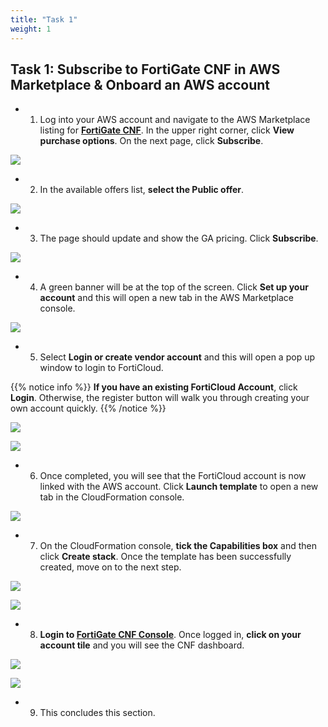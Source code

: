 ```yaml
---
title: "Task 1"
weight: 1
---
```



## Task 1: Subscribe to FortiGate CNF in AWS Marketplace & Onboard an AWS account

- 1.  Log into your AWS account and navigate to the AWS Marketplace listing for [**FortiGate CNF**](https://aws.amazon.com/marketplace/pp/prodview-vtjjha5neo52i). In the upper right corner, click **View purchase options**. On the next page, click **Subscribe**.

![](image-t1-1.png)

- 2.  In the available offers list, **select the Public offer**.

![](image-t1-2.png)

- 3.  The page should update and show the GA pricing. Click **Subscribe**.

![](image-t1-3.png)

- 4. A green banner will be at the top of the screen. Click **Set up your account** and this will open a new tab in the AWS Marketplace console.

![](image-t1-4.png)

- 5.  Select **Login or create vendor account** and this will open a pop up window to login to FortiCloud.  

{{% notice info %}}
**If you have an existing FortiCloud Account**, click **Login**. Otherwise, the register button will walk you through creating your own account quickly.
{{% /notice %}}

![](image-t1-5a.png)

![](image-t1-5b.png)

- 6.  Once completed, you will see that the FortiCloud account is now linked with the AWS account.  Click **Launch template** to open a new tab in the CloudFormation console.

![](image-t1-6.png)

- 7.  On the CloudFormation console, **tick the Capabilities box** and then click **Create stack**. Once the template has been successfully created, move on to the next step.

![](image-t1-7.png)

![](image-t1-8.png)

- 8.  **Login to [FortiGate CNF Console](https://fortigatecnf.com/admin-portal/authentication/login)**. Once logged in, **click on your account tile** and you will see the CNF dashboard.

![](image-t1-9.png)

![](image-t1-10.png)

- 9.  This concludes this section.
